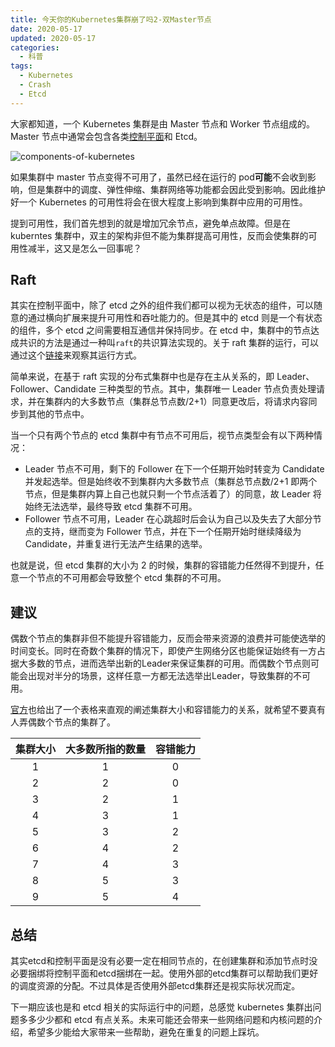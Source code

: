 ```yaml
---
title: 今天你的Kubernetes集群崩了吗2-双Master节点
date: 2020-05-17
updated: 2020-05-17
categories:
  - 科普
tags:
  - Kubernetes
  - Crash
  - Etcd
---
```


大家都知道，一个 Kubernetes 集群是由 Master 节点和 Worker 节点组成的。Master 节点中通常会包含各类[控制平面](https://kubernetes.io/docs/concepts/overview/components/#control-plane-components)和 Etcd。

![components-of-kubernetes](/images/components-of-kubernetes.png)

如果集群中 master 节点变得不可用了，虽然已经在运行的 pod**可能**不会收到影响，但是集群中的调度、弹性伸缩、集群网络等功能都会因此受到影响。因此维护好一个 Kubernetes 的可用性将会在很大程度上影响到集群中应用的可用性。

提到可用性，我们首先想到的就是增加冗余节点，避免单点故障。但是在 kuberntes 集群中，双主的架构非但不能为集群提高可用性，反而会使集群的可用性减半，这又是怎么一回事呢？

## Raft

其实在控制平面中，除了 etcd 之外的组件我们都可以视为无状态的组件，可以随意的通过横向扩展来提升可用性和吞吐能力的。但是其中的 etcd 则是一个有状态的组件，多个 etcd 之间需要相互通信并保持同步。在 etcd 中，集群中的节点达成共识的方法是通过一种叫`raft`的共识算法实现的。关于 raft 集群的运行，可以通过这个[链接](http://thesecretlivesofdata.com/raft/)来观察其运行方式。

简单来说，在基于 raft 实现的分布式集群中也是存在主从关系的，即 Leader、Follower、Candidate 三种类型的节点。其中，集群唯一 Leader 节点负责处理请求，并在集群内的大多数节点（集群总节点数/2+1）同意更改后，将请求内容同步到其他的节点中。

当一个只有两个节点的 etcd 集群中有节点不可用后，视节点类型会有以下两种情况：

- Leader 节点不可用，剩下的 Follower 在下一个任期开始时转变为 Candidate 并发起选举。但是始终收不到集群内大多数节点（集群总节点数/2+1 即两个节点，但是集群内算上自己也就只剩一个节点活着了）的同意，故 Leader 将始终无法选举，最终导致 etcd 集群不可用。
- Follower 节点不可用，Leader 在心跳超时后会认为自己以及失去了大部分节点的支持，继而变为 Follower 节点，并在下一个任期开始时继续降级为 Candidate，并重复进行无法产生结果的选举。

也就是说，但 etcd 集群的大小为 2 的时候，集群的容错能力任然得不到提升，任意一个节点的不可用都会导致整个 etcd 集群的不可用。

## 建议
偶数个节点的集群非但不能提升容错能力，反而会带来资源的浪费并可能使选举的时间变长。同时在奇数个集群的情况下，即使产生网络分区也能保证始终有一方占据大多数的节点，进而选举出新的Leader来保证集群的可用。而偶数个节点则可能会出现对半分的场景，这样任意一方都无法选举出Leader，导致集群的不可用。

[官方](https://etcd.io/docs/v3.4.0/faq/)也给出了一个表格来直观的阐述集群大小和容错能力的关系，就希望不要真有人弄偶数个节点的集群了。

| 集群大小 | 大多数所指的数量 | 容错能力 |
|:-:|:-:|:-:|
| 1 | 1 | 0 |
| 2 | 2 | 0 |
| 3 | 2 | 1 |
| 4 | 3 | 1 |
| 5 | 3 | 2 |
| 6 | 4 | 2 |
| 7 | 4 | 3 |
| 8 | 5 | 3 |
| 9 | 5 | 4 |

## 总结
其实etcd和控制平面是没有必要一定在相同节点的，在创建集群和添加节点时没必要捆绑将控制平面和etcd捆绑在一起。使用外部的etcd集群可以帮助我们更好的调度资源的分配。不过具体是否使用外部etcd集群还是视实际状况而定。

下一期应该也是和 etcd 相关的实际运行中的问题，总感觉 kubernetes 集群出问题多多少少都和 etcd 有点关系。未来可能还会带来一些网络问题和内核问题的介绍，希望多少能给大家带来一些帮助，避免在重复的问题上踩坑。
